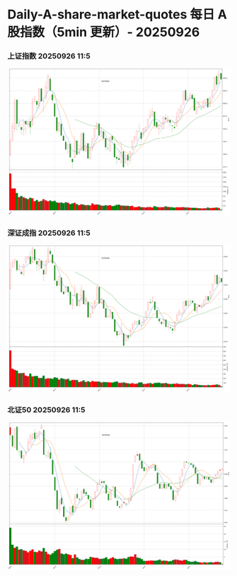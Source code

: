 
# Daily-A-share-market-quotes 每日 A 股指数（5min 更新）- 20250926

### 上证指数 20250926 11:5
![](./fig/2025/9/20250926-sh000001.png)

### 深证成指 20250926 11:5
![](./fig/2025/9/20250926-sz399001.png)

### 北证50 20250926 11:5
![](./fig/2025/9/20250926-bj899050.png)
